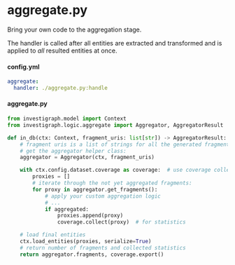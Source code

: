 # aggregate.py

Bring your own code to the aggregation stage.

The handler is called after all entities are extracted and transformed and is applied to *all* resulted entities at once.

#### config.yml

```yaml
aggregate:
  handler: ./aggregate.py:handle
```

#### aggregate.py

```python
from investigraph.model import Context
from investigraph.logic.aggregate import Aggregator, AggregatorResult

def in_db(ctx: Context, fragment_uris: list[str]) -> AggregatorResult:
    # fragment uris is a list of strings for all the generated fragments chunks
    # get the aggregator helper class:
    aggregator = Aggregator(ctx, fragment_uris)

    with ctx.config.dataset.coverage as coverage:  # use coverage collector
        proxies = []
        # iterate through the not yet aggregated fragments:
        for proxy in aggregator.get_fragments():
            # apply your custom aggregation logic
            # ...
            if aggregated:
                proxies.append(proxy)
                coverage.collect(proxy)  # for statistics

    # load final entities
    ctx.load_entities(proxies, serialize=True)
    # return number of fragments and collected statistics
    return aggregator.fragments, coverage.export()
```
